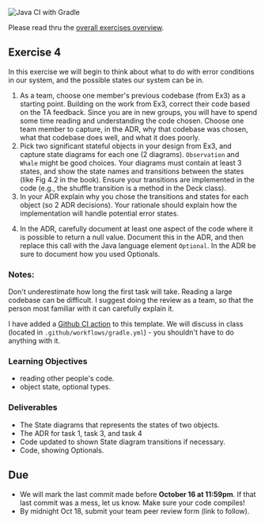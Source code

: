 ![Java CI with Gradle](https://github.com/SENG330/fall20ex4_starter/workflows/Java%20CI%20with%20Gradle/badge.svg)

Please read thru the [overall exercises overview](https://github.com/SENG330/course/blob/master/exercises/Exercises.md).

## Exercise 4
In this exercise we will begin to think about what to do with error conditions in our system, and the possible states our system can be in. 

1. As a team, choose one member's previous codebase (from Ex3) as a starting point. Building on the work from Ex3, correct their code based on the TA feedback. Since you are in new groups, you will have to spend some time reading and understanding the code chosen. Choose one team member to capture, in the ADR, why that codebase was chosen, what that codebase does well, and what it does poorly.
2. Pick two significant stateful objects in your design from Ex3, and capture state diagrams for each one (2 diagrams). `Observation` and `Whale` might be good choices. Your diagrams must contain at least 3 states, and show the state names and transitions between the states (like Fig 4.2 in the book). Ensure your transitions are implemented in the code (e.g., the shuffle transition is a method in the Deck class).
3. In your ADR explain why you chose the transitions and states for each object (so 2 ADR decisions). Your rationale should explain how the implementation will handle potential error states.
<!-- 4. Override `equals` and `hashCode` for a Whale object so that Whales can be compared. In your ADR explain what equality means in your domain context (e.g., when should 2 whales be treated as equal? Is species sufficient? Dorsal fin shape?). -->
4. In the ADR, carefully document at least one aspect of the code where it is possible to return a null value. Document this in the ADR, and then replace this call with the Java language element `Optional`. In the ADR be sure to document how you used Optionals.

### Notes:
Don't underestimate how long the first task will take. Reading a large codebase can be difficult. I suggest doing the review as a team, so that the person most familiar with it can carefully explain it. 

I have added a [Github CI action](https://github.com/features/actions) to this template. We will discuss in class (located in `.github/workflows/gradle.yml`) - you shouldn't have to do anything with it.

### Learning Objectives
- reading other people's code.
- object state, optional types.

### Deliverables
* The State diagrams that represents the states of two objects.
* The ADR for task 1, task 3, and task 4
* Code updated to shown State diagram transitions if necessary.
* Code, showing Optionals.
 
## Due
- We will mark the last commit made before **October 16 at 11:59pm**. If that last commit was a mess, let us know. Make
 sure your code compiles!
- By midnight Oct 18, submit your team peer review form (link to follow).

